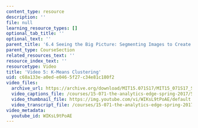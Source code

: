```yaml
---
content_type: resource
description: ''
file: null
learning_resource_types: []
optional_tab_title: ''
optional_text: ''
parent_title: '6.4 Seeing the Big Picture: Segmenting Images to Create Data  (Recitation)'
parent_type: CourseSection
related_resources_text: ''
resource_index_text: ''
resourcetype: Video
title: 'Video 5: K-Means Clustering'
uid: c68a133e-a0ed-e046-5f27-c34e81c180f2
video_files:
  archive_url: https://archive.org/download/MIT15.071S17/MIT15_071S17_Session_6.4.07_300k.mp4
  video_captions_file: /courses/15-071-the-analytics-edge-spring-2017/56c23514602957038f2fca50ba0c9b03_WIKsL9tPoAE.vtt
  video_thumbnail_file: https://img.youtube.com/vi/WIKsL9tPoAE/default.jpg
  video_transcript_file: /courses/15-071-the-analytics-edge-spring-2017/cc21b30fcf1ddf379a5f59fa6a2a3a56_WIKsL9tPoAE.pdf
video_metadata:
  youtube_id: WIKsL9tPoAE
---
```

